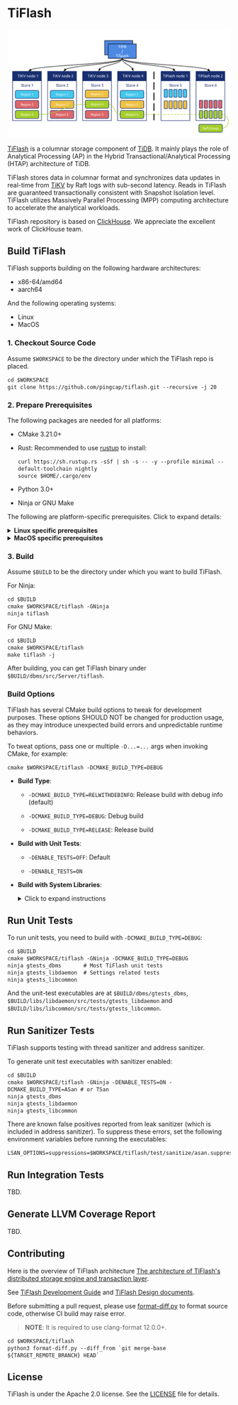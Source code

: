 # TiFlash

![tiflash-architecture](tiflash-architecture.png)

[TiFlash](https://docs.pingcap.com/tidb/stable/tiflash-overview) is a columnar storage component of [TiDB](https://docs.pingcap.com/tidb/stable). It mainly plays the role of Analytical Processing (AP) in the Hybrid Transactional/Analytical Processing (HTAP) architecture of TiDB.

TiFlash stores data in columnar format and synchronizes data updates in real-time from [TiKV](https://github.com/tikv/tikv) by Raft logs with sub-second latency. Reads in TiFlash are guaranteed transactionally consistent with Snapshot Isolation level. TiFlash utilizes Massively Parallel Processing (MPP) computing architecture to accelerate the analytical workloads.

TiFlash repository is based on [ClickHouse](https://github.com/ClickHouse/ClickHouse). We appreciate the excellent work of ClickHouse team.

## Build TiFlash

TiFlash supports building on the following hardware architectures:

- x86-64/amd64
- aarch64

And the following operating systems:

- Linux
- MacOS

### 1. Checkout Source Code

Assume `$WORKSPACE` to be the directory under which the TiFlash repo is placed.

```shell
cd $WORKSPACE
git clone https://github.com/pingcap/tiflash.git --recursive -j 20
```

### 2. Prepare Prerequisites

The following packages are needed for all platforms:

- CMake 3.21.0+

- Rust: Recommended to use [rustup](https://rustup.rs) to install:

  ```shell
  curl https://sh.rustup.rs -sSf | sh -s -- -y --profile minimal --default-toolchain nightly
  source $HOME/.cargo/env
  ```

- Python 3.0+

- Ninja or GNU Make

The following are platform-specific prerequisites. Click to expand details:

<details>
<summary><b>Linux specific prerequisites</b></summary>

TiFlash can be built using either LLVM or GCC toolchain on Linux. LLVM toolchain is our official one for releasing.

> But for GCC, only GCC 7.x is supported as far, and is not planned to be a long term support. So it may get broken some day, silently.

- LLVM 13.0.0+

  TiFlash compiles using full LLVM toolchain (`clang/compiler-rt/libc++/libc++abi`) by default. You can use a system-wise toolchain if `clang/compiler-rt/libc++/libc++abi` can be installed in your environment.

  Click sections below to see detailed instructions:

  <details>
  <summary><b>Set up LLVM via package managers in Debian/Ubuntu</b></summary>

  ```shell
  # add LLVM repo key
  wget -O - https://apt.llvm.org/llvm-snapshot.gpg.key|sudo apt-key add -

  # install LLVM packages, and can find more detailed instructions in https://apt.llvm.org/ when failed
  apt-get install clang-13 lldb-13 lld-13 clang-tools-13 clang-13-doc libclang-common-13-dev libclang-13-dev libclang1-13 clang-format-13 clangd-13 clang-tidy-13 libc++-13-dev libc++abi-13-dev libomp-13-dev llvm-13-dev libfuzzer-13-dev

  # install other dependencies
  apt-get install lcov cmake ninja-build libssl-dev zlib1g-dev libcurl4-openssl-dev
  ```

  </details>

  <details>
  <summary><b>Set up LLVM via package managers in Archlinux</b></summary>

  ```shell
  # install compilers and dependencies
  sudo pacman -S clang libc++ libc++abi compiler-rt openmp lcov cmake ninja curl openssl zlib
  ```

  </details>

- GCC 7.x

  > **WARNING**: This support may not be maintained in the future.

  TiFlash compiles on GCC 7.x (no older, nor newer) only because it hasn't been broken. If you have GCC 7.x, you are probably fine, for now.

</details>

<details>
  <summary><b>MacOS specific prerequisites</b></summary>

- Apple Clang 12.0.0+
- OpenSSL 1.1

  ```shell
  brew install openssl@1.1
  ```

</details>

### 3. Build

Assume `$BUILD` to be the directory under which you want to build TiFlash.

For Ninja:

```shell
cd $BUILD
cmake $WORKSPACE/tiflash -GNinja
ninja tiflash
```

For GNU Make:

```shell
cd $BUILD
cmake $WORKSPACE/tiflash
make tiflash -j
```

After building, you can get TiFlash binary under `$BUILD/dbms/src/Server/tiflash`.

### Build Options

TiFlash has several CMake build options to tweak for development purposes. These options SHOULD NOT be changed for production usage, as they may introduce unexpected build errors and unpredictable runtime behaviors.

To tweat options, pass one or multiple `-D...=...` args when invoking CMake, for example:

```shell
cmake $WORKSPACE/tiflash -DCMAKE_BUILD_TYPE=DEBUG
```

- **Build Type**:

  - `-DCMAKE_BUILD_TYPE=RELWITHDEBINFO`: Release build with debug info (default)

  - `-DCMAKE_BUILD_TYPE=DEBUG`: Debug build

  - `-DCMAKE_BUILD_TYPE=RELEASE`: Release build

- **Build with Unit Tests**:

  - `-DENABLE_TESTS=OFF`: Default

  - `-DENABLE_TESTS=ON`

- **Build with System Libraries**:

  <details>
  <summary>Click to expand instructions</summary>

  For local development, it is sometimes handy to use pre-installed third-party libraries in the system, rather than to compile them from sources of the bundled (internal) submodules.

  Options are supplied to control whether to use internal third-party libraries (bundled in TiFlash) or to try using the pre-installed system ones.

  > **WARNING**: It is NOT guaranteed that TiFlash would still build if any of the system libraries are used.
  > Build errors are very likely to happen, almost all the time.

  You can view these options along with their descriptions by running:

  ```shell
  cd $BUILD
  cmake -LH | grep "USE_INTERNAL" -A3
  ```

  All of these options are default as `ON`, as the names tell, using the internal libraries and build from sources.

  There is another option to append extra paths for CMake to find system libraries:

  - `PREBUILT_LIBS_ROOT`: Default as empty, can be specified with multiple values, seperated by `;`

  Specifically, for [TiFlash proxy](https://github.com/pingcap/tidb-engine-ext):

  - `USE_INTERNAL_TIFLASH_PROXY=TRUE` (default) / `FALSE`

    One may want to use external TiFlash proxy, e.g., if he is developing TiFlash proxy together with TiFlash, assume `$TIFLASH_PROXY_REPO` to be the path to the external TiFlash proxy repo

    Usually need to be combined with `PREBUILT_LIBS_ROOT=$TIFLASH_PROXY_REPO`, and `$TIFLASH_PROXY_REPO` should have the following directory structure:

    - Header files are under directory `$TIFLASH_PROXY_REPO/raftstore-proxy/ffi/src`

    - Built library is under directory `$TIFLASH_PROXY_REPO/target/release`

  </details>

## Run Unit Tests

To run unit tests, you need to build with `-DCMAKE_BUILD_TYPE=DEBUG`:

```shell
cd $BUILD
cmake $WORKSPACE/tiflash -GNinja -DCMAKE_BUILD_TYPE=DEBUG
ninja gtests_dbms       # Most TiFlash unit tests
ninja gtests_libdaemon  # Settings related tests
ninja gtests_libcommon
```

And the unit-test executables are at `$BUILD/dbms/gtests_dbms`, `$BUILD/libs/libdaemon/src/tests/gtests_libdaemon` and `$BUILD/libs/libcommon/src/tests/gtests_libcommon`.

## Run Sanitizer Tests

TiFlash supports testing with thread sanitizer and address sanitizer.

To generate unit test executables with sanitizer enabled:

```shell
cd $BUILD
cmake $WORKSPACE/tiflash -GNinja -DENABLE_TESTS=ON -DCMAKE_BUILD_TYPE=ASan # or TSan
ninja gtests_dbms
ninja gtests_libdaemon
ninja gtests_libcommon
```

There are known false positives reported from leak sanitizer (which is included in address sanitizer). To suppress these errors, set the following environment variables before running the executables:

```shell
LSAN_OPTIONS=suppressions=$WORKSPACE/tiflash/test/sanitize/asan.suppression
```

## Run Integration Tests

TBD.

## Generate LLVM Coverage Report

TBD.

## Contributing

Here is the overview of TiFlash architecture [The architecture of TiFlash's distributed storage engine and transaction layer](/docs/design/0000-00-00-architecture-of-distributed-storage-and-transaction.md).

See [TiFlash Development Guide](/docs/DEVELOPMENT.md) and [TiFlash Design documents](/docs/design).

Before submitting a pull request, please use [format-diff.py](format-diff.py) to format source code, otherwise CI build may raise error.

> **NOTE**: It is required to use clang-format 12.0.0+.

```shell
cd $WORKSPACE/tiflash
python3 format-diff.py --diff_from `git merge-base ${TARGET_REMOTE_BRANCH} HEAD`
```

## License

TiFlash is under the Apache 2.0 license. See the [LICENSE](./LICENSE) file for details.
